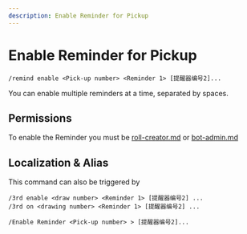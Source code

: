 ```yaml
---
description: Enable Reminder for Pickup
---
```


# Enable Reminder for Pickup

```
/remind enable <Pick-up number> <Reminder 1> [提醒器编号2]...
```

You can enable multiple reminders at a time, separated by spaces.

## Permissions

To enable the Reminder you must be [roll-creator.md](../permission/roll-creator.md "mention") or [bot-admin.md](../permission/bot-admin.md "mention")

## Localization & Alias

This command can also be triggered by

```
/3rd enable <draw number> <Reminder 1> [提醒器编号2] ...
/3rd on <drawing number> <Reminder 1> [提醒器编号2] ...

/Enable Reminder <Pick-up number> > [提醒器编号2]...
```
